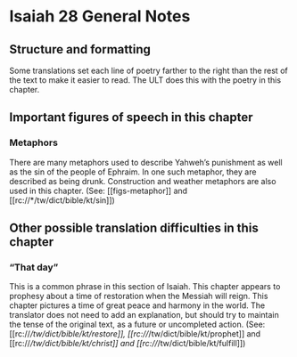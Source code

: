 # Isaiah 28 General Notes
## Structure and formatting

Some translations set each line of poetry farther to the right than the rest of the text to make it easier to read. The ULT does this with the poetry in this chapter.

## Important figures of speech in this chapter

### Metaphors
There are many metaphors used to describe Yahweh’s punishment as well as the sin of the people of Ephraim. In one such metaphor, they are described as being drunk. Construction and weather metaphors are also used in this chapter. (See: [[figs-metaphor]] and [[rc://*/tw/dict/bible/kt/sin]])

## Other possible translation difficulties in this chapter

### “That day”
This is a common phrase in this section of Isaiah. This chapter appears to prophesy about a time of restoration when the Messiah will reign. This chapter pictures a time of great peace and harmony in the world. The translator does not need to add an explanation, but should try to maintain the tense of the original text, as a future or uncompleted action. (See: [[rc://*/tw/dict/bible/kt/restore]], [[rc://*/tw/dict/bible/kt/prophet]] and [[rc://*/tw/dict/bible/kt/christ]] and [[rc://*/tw/dict/bible/kt/fulfill]])